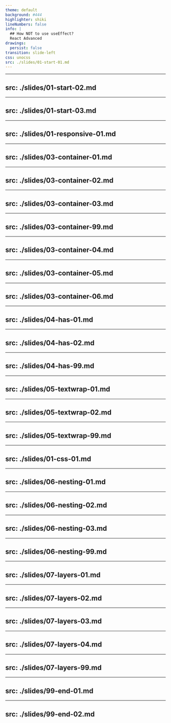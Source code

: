 ```yaml
---
theme: default
background: #444
highlighter: shiki
lineNumbers: false
info: |
  ## How NOT to use useEffect?
  React Advanced
drawings:
  persist: false
transition: slide-left
css: unocss
src: ./slides/01-start-01.md
---
```


---
src: ./slides/01-start-02.md
---

---
src: ./slides/01-start-03.md
---

---
src: ./slides/01-responsive-01.md
---

---
src: ./slides/03-container-01.md
---

---
src: ./slides/03-container-02.md
---

---
src: ./slides/03-container-03.md
---

---
src: ./slides/03-container-99.md
---

---
src: ./slides/03-container-04.md
---

---
src: ./slides/03-container-05.md
---

---
src: ./slides/03-container-06.md
---

---
src: ./slides/04-has-01.md
---

---
src: ./slides/04-has-02.md
---

---
src: ./slides/04-has-99.md
---

---
src: ./slides/05-textwrap-01.md
---

---
src: ./slides/05-textwrap-02.md
---

---
src: ./slides/05-textwrap-99.md
---

---
src: ./slides/01-css-01.md
---

---
src: ./slides/06-nesting-01.md
---

---
src: ./slides/06-nesting-02.md
---

---
src: ./slides/06-nesting-03.md
---

---
src: ./slides/06-nesting-99.md
---

---
src: ./slides/07-layers-01.md
---

---
src: ./slides/07-layers-02.md
---

---
src: ./slides/07-layers-03.md
---

---
src: ./slides/07-layers-04.md
---

---
src: ./slides/07-layers-99.md
---

---
src: ./slides/99-end-01.md
---

---
src: ./slides/99-end-02.md
---
